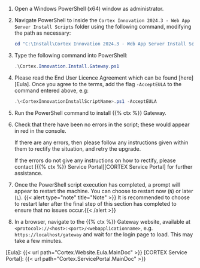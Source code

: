 1. Open a Windows PowerShell (x64) window as administrator.
1. Navigate PowerShell to inside the `Cortex Innovation 2024.3 - Web App Server Install Scripts` folder using the following command, modifying the path as necessary:

    ```powershell
    cd "C:\Install\Cortex Innovation 2024.3 - Web App Server Install Scripts"
    ```

1. Type the following command into PowerShell:

    ```powershell
    .\Cortex.Innovation.Install.Gateway.ps1
    ```

1. Please read the End User Licence Agreement which can be found [here][Eula]. Once you agree to the terms, add the flag `-AcceptEULA` to the command entered above, e.g:

    ```powershell
    .\<CortexInnovationInstallScriptName>.ps1 -AcceptEULA
    ```

1. Run the PowerShell command to install {{% ctx %}} Gateway.
1. Check that there have been no errors in the script; these would appear in red in the console.

    If there are any errors, then please follow any instructions given within them to rectify the situation, and retry the upgrade.

    If the errors do not give any instructions on how to rectify, please contact [{{% ctx %}} Service Portal][CORTEX Service Portal] for further assistance.

1. Once the PowerShell script execution has completed, a prompt will appear to restart the machine.  You can choose to restart now (`N`) or later (`L`).
{{< alert type="note" title="Note" >}} It is recommended to choose to restart later after the final step of this section has completed to ensure that no issues occur.{{< /alert >}}
1. In a browser, navigate to the {{% ctx %}} Gateway website, available at `<protocol>://<host>:<port>/<webapplicationname>`, e.g. `https://localhost/gateway` and wait for the login page to load. This may take a few minutes.

[Eula]: {{< url path="Cortex.Website.Eula.MainDoc" >}}
[CORTEX Service Portal]: {{< url path="Cortex.ServicePortal.MainDoc" >}}
